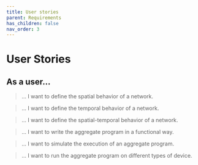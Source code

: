```yaml
---
title: User stories
parent: Requirements 
has_children: false
nav_order: 3
---
```

# User Stories

## As a user...

> ... I want to define the spatial behavior of a network.

> ... I want to define the temporal behavior of a network.

> ... I want to define the spatial-temporal behavior of a network.

> ... I want to write the aggregate program in a functional way.

> ... I want to simulate the execution of an aggregate program.

> ... I want to run the aggregate program on different types of device.